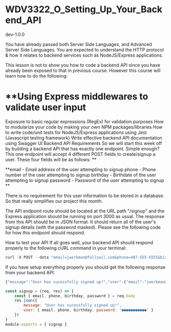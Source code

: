 # WDV3322_O_Setting_Up_Your_Backend_API
 dev-1.0.0

 You have already passed both Server Side Languages, and Advanced Server Side Languages. You are expected to understand the HTTP protocol & how it relates to backend services such as NodeJS/Express applications. 

This lesson is not to show you how to code a backend API since you have already been exposed to that in previous course. However this course will learn how to do the following:

# **Using Express middlewares to validate user input
Exposure to basic regular expressions (RegEx) for validation purposes
How to modularize your code by making your own NPM packages/libraries
How to write code/unit tests for NodeJS/Express applications using Jest (Javascript testing framework)
Write effective backend API documentation using Swagger UI
Backend API Requirements
So we will start this week off by building a backend API that has exactly one endpoint. Simple enough? This one endpoint will accept 4 different POST fields to create/signup a user. These four fields will be as follows: **

**email - Email address of the user attempting to signup
phone - Phone number of the user attempting to signup
birthday - Birthdate of the user attempting to signup
password - Password of the user attempting to signup
**

There is no requirement for this user information to be stored in a database. So that really simplifies our project this month. 

The API endpoint route should be located at the URL path "/signup" and the Express application should be running on port 3000 as usual. The response from this API should be in JSON format. It should return all of the user's signup details (with the password masked). Please see the following code for how this endpoint should respond.

How to test your API
If all goes well, your backend API should respond properly to the following cURL command in your terminal: 

```javascript
curl -X POST --data "email=jworkman@fullsail.com&phone=407-555-5555&birthday=12/12/1980&password=asdf1234" http://localhost:3000/signup
```

If you have setup everything properly you should get the following response from your backend API: 

```javascript
{"message":"User has sucessfully signed up!","user":{"email":"jworkman@fullsail.com","phone":"407-555-5555","birthday":"12/12/1980","password":"●●●●●●●●●●●"}}

```

```javascript
const signup = (req, res) => {
	const { email, phone, birthday, password } = req.body
	res.json({
		message: "User has sucessfully signed up!",
		user: { email, phone, birthday, password: '●●●●●●●●●●●' }
	})
}
module.exports = { signup }
```